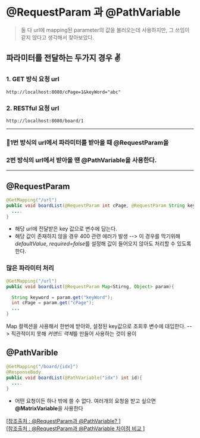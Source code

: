 # @RequestParam 과 @PathVariable

>  둘 다 url에 mapping된 parameter의 값을 불러오는데 사용하지만, 그 쓰임이 같지 않다고 생각해서 찾아보았다.

## 파라미터를 전달하는 두가지 경우 ✌

### 1.  GET 방식 요청 url
``` 
http://localhost:8080/cPage=1&keyWord="abc"
```
### 2. RESTful 요청 url
```
http://localhost:8080/board/1
```
<hr/>

### 🎯1번 방식의 url에서 파라미터를 받아올 때 **@RequestParam**을 <br/>
### 2번 방식의 url에서 받아올 땐 **@PathVariable**을 사용한다.

<hr/>

## @RequestParam

``` java
@GetMapping("/url")
public void boardList(@RequestParam int cPage, @RequestParam String keyWord){
  ....
}
```
 - 해당 url에 전달받은 key 값으로 변수에 담는다.
 - 해당 값이 존재하지 않을 경우 400 관련 에러가 발생 --> 이 경우를 막기위해 *defaultValue*, *required=false*를 설정해 값이 들어오지 않아도 처리할 수 있도록 한다.

### 많은 파라미터 처리
``` java
@GetMapping("/url")
public void boardList(@RequestParam Map<Stirng, Object> param){

  String keyword = param.get("keyWord");
  int cPage = param.get("cPage");
  ...
}
```
Map 컬렉션을 사용해서 한번에 받아와, 설정된 key값으로 조회후 변수에 대입한다. --> 직관적이지 못해 *커맨드 객체*를 만들어 사용하는 것이 용이

## @PathVarible

``` java
@GetMapping("/board/{idx}")
@ResponseBody
public void boardList(@PathVariable("idx") int id){
  ....
}
```
 - 어떤 요청이든 하나 밖에 쓸 수 없다. 여러개의 요청을 받고 싶으면 **@MatrixVariable**을 사용한다

[[참조출처 : @RequestParam과 @PathVariable? ]](https://2ham-s.tistory.com/290)<br/>
[[참조출처 : @RequestParam과 @PathVariable 차이점 비교 ]](https://willbesoon.tistory.com/102)
